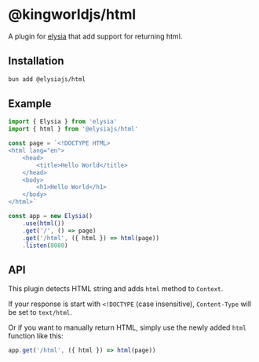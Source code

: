 # @kingworldjs/html
A plugin for [elysia](https://github.com/elysiajs/elysia) that add support for returning html.

## Installation
```bash
bun add @elysiajs/html
```

## Example
```typescript
import { Elysia } from 'elysia'
import { html } from '@elysiajs/html'

const page = `<!DOCTYPE HTML>
<html lang="en">
    <head>
        <title>Hello World</title>
    </head>
    <body>
        <h1>Hello World</h1>
    </body>
</html>`

const app = new Elysia()
    .use(html())
    .get('/', () => page)
    .get('/html', ({ html }) => html(page))
    .listen(8080)
```

## API
This plugin detects HTML string and adds `html` method to `Context`.

If your response is start with `<!DOCTYPE` (case insensitive), `Content-Type` will be set to `text/html`.

Or if you want to manually return HTML, simply use the newly added `html` function like this:
```typescript
app.get('/html', ({ html }) => html(page))
```
